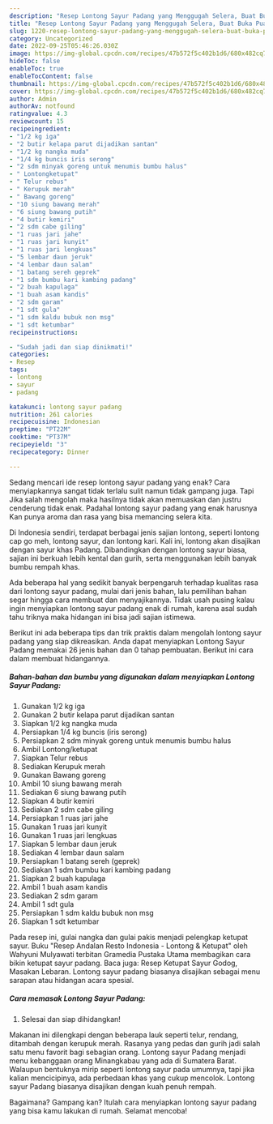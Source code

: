 ```yaml
---
description: "Resep Lontong Sayur Padang yang Menggugah Selera, Buat Buka Puasa}"
title: "Resep Lontong Sayur Padang yang Menggugah Selera, Buat Buka Puasa}"
slug: 1220-resep-lontong-sayur-padang-yang-menggugah-selera-buat-buka-puasa
category: Uncategorized
date: 2022-09-25T05:46:26.030Z
image: https://img-global.cpcdn.com/recipes/47b572f5c402b1d6/680x482cq70/lontong-sayur-padang-foto-resep-utama.jpg
hideToc: false
enableToc: true
enableTocContent: false
thumbnail: https://img-global.cpcdn.com/recipes/47b572f5c402b1d6/680x482cq70/lontong-sayur-padang-foto-resep-utama.jpg
cover: https://img-global.cpcdn.com/recipes/47b572f5c402b1d6/680x482cq70/lontong-sayur-padang-foto-resep-utama.jpg
author: Admin
authorAv: notfound
ratingvalue: 4.3
reviewcount: 15
recipeingredient:
- "1/2 kg iga"
- "2 butir kelapa parut dijadikan santan"
- "1/2 kg nangka muda"
- "1/4 kg buncis iris serong"
- "2 sdm minyak goreng untuk menumis bumbu halus"
- " Lontongketupat"
- " Telur rebus"
- " Kerupuk merah"
- " Bawang goreng"
- "10 siung bawang merah"
- "6 siung bawang putih"
- "4 butir kemiri"
- "2 sdm cabe giling"
- "1 ruas jari jahe"
- "1 ruas jari kunyit"
- "1 ruas jari lengkuas"
- "5 lembar daun jeruk"
- "4 lembar daun salam"
- "1 batang sereh geprek"
- "1 sdm bumbu kari kambing padang"
- "2 buah kapulaga"
- "1 buah asam kandis"
- "2 sdm garam"
- "1 sdt gula"
- "1 sdm kaldu bubuk non msg"
- "1 sdt ketumbar"
recipeinstructions:

- "Sudah jadi dan siap dinikmati!"
categories:
- Resep
tags:
- lontong
- sayur
- padang

katakunci: lontong sayur padang 
nutrition: 261 calories
recipecuisine: Indonesian
preptime: "PT22M"
cooktime: "PT37M"
recipeyield: "3"
recipecategory: Dinner

---
```



Sedang mencari ide resep lontong sayur padang yang enak? Cara menyiapkannya sangat tidak terlalu sulit namun tidak gampang juga. Tapi Jika salah mengolah maka hasilnya tidak akan memuaskan dan justru cenderung tidak enak. Padahal lontong sayur padang yang enak harusnya Kan punya aroma dan rasa yang bisa memancing selera kita.


Di Indonesia sendiri, terdapat berbagai jenis sajian lontong, seperti lontong cap go meh, lontong sayur, dan lontong kari. Kali ini, lontong akan disajikan dengan sayur khas Padang. Dibandingkan dengan lontong sayur biasa, sajian ini berkuah lebih kental dan gurih, serta menggunakan lebih banyak bumbu rempah khas.

Ada beberapa hal yang sedikit banyak berpengaruh terhadap kualitas rasa dari lontong sayur padang, mulai dari jenis bahan, lalu pemilihan bahan segar hingga cara membuat dan menyajikannya. Tidak usah pusing kalau ingin menyiapkan lontong sayur padang enak di rumah, karena asal sudah tahu triknya maka hidangan ini bisa jadi sajian istimewa.


Berikut ini ada beberapa tips dan trik praktis dalam mengolah lontong sayur padang yang siap dikreasikan. Anda dapat menyiapkan Lontong Sayur Padang memakai 26 jenis bahan dan 0 tahap pembuatan. Berikut ini cara dalam membuat hidangannya.

<!--inarticleads1-->

##### Bahan-bahan dan bumbu yang digunakan dalam menyiapkan Lontong Sayur Padang:

1. Gunakan 1/2 kg iga
1. Gunakan 2 butir kelapa parut dijadikan santan
1. Siapkan 1/2 kg nangka muda
1. Persiapkan 1/4 kg buncis (iris serong)
1. Persiapkan 2 sdm minyak goreng untuk menumis bumbu halus
1. Ambil  Lontong/ketupat
1. Siapkan  Telur rebus
1. Sediakan  Kerupuk merah
1. Gunakan  Bawang goreng
1. Ambil 10 siung bawang merah
1. Sediakan 6 siung bawang putih
1. Siapkan 4 butir kemiri
1. Sediakan 2 sdm cabe giling
1. Persiapkan 1 ruas jari jahe
1. Gunakan 1 ruas jari kunyit
1. Gunakan 1 ruas jari lengkuas
1. Siapkan 5 lembar daun jeruk
1. Sediakan 4 lembar daun salam
1. Persiapkan 1 batang sereh (geprek)
1. Sediakan 1 sdm bumbu kari kambing padang
1. Siapkan 2 buah kapulaga
1. Ambil 1 buah asam kandis
1. Sediakan 2 sdm garam
1. Ambil 1 sdt gula
1. Persiapkan 1 sdm kaldu bubuk non msg
1. Siapkan 1 sdt ketumbar


Pada resep ini, gulai nangka dan gulai pakis menjadi pelengkap ketupat sayur. Buku &#34;Resep Andalan Resto Indonesia - Lontong &amp; Ketupat&#34; oleh Wahyuni Mulyawati terbitan Gramedia Pustaka Utama membagikan cara bikin ketupat sayur padang. Baca juga: Resep Ketupat Sayur Godog, Masakan Lebaran. Lontong sayur padang biasanya disajikan sebagai menu sarapan atau hidangan acara spesial. 

<!--inarticleads2-->

##### Cara memasak Lontong Sayur Padang:


1. Selesai dan siap dihidangkan!

Makanan ini dilengkapi dengan beberapa lauk seperti telur, rendang, ditambah dengan kerupuk merah. Rasanya yang pedas dan gurih jadi salah satu menu favorit bagi sebagian orang. Lontong sayur Padang menjadi menu kebanggaan orang Minangkabau yang ada di Sumatera Barat. Walaupun bentuknya mirip seperti lontong sayur pada umumnya, tapi jika kalian mencicipinya, ada perbedaan khas yang cukup mencolok. Lontong sayur Padang biasanya disajikan dengan kuah penuh rempah. 

Bagaimana? Gampang kan? Itulah cara menyiapkan lontong sayur padang yang bisa kamu lakukan di rumah. Selamat mencoba!
